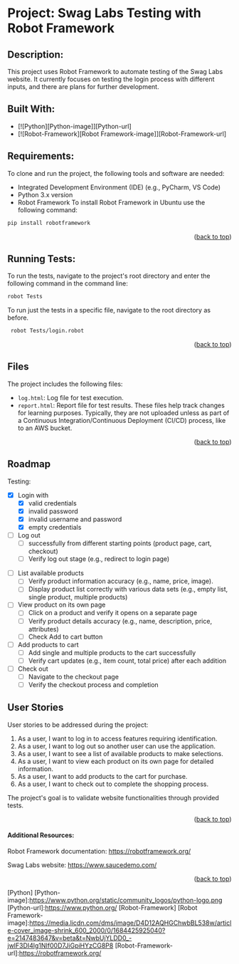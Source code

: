 # Project: Swag Labs Testing with Robot Framework

## Description:

This project uses Robot Framework to automate testing of the Swag Labs website. It currently focuses on testing the login process with different inputs, and there are plans for further development.

## Built With:

* [![Python][Python-image]][Python-url]
* [![Robot-Framework][Robot Framework-image]][Robot-Framework-url]

## Requirements:
To clone and run the project, the following tools and software are needed:

- Integrated Development Environment (IDE) (e.g., PyCharm, VS Code)
- Python 3.x version
- Robot Framework
To install Robot Framework in Ubuntu use the following command: 
```sh
pip install robotframework
```

<p align="right">(<a href="#readme-top">back to top</a>)</p>

## Running Tests:

To run the tests, navigate to the project's root directory and enter the following command in the command line:
```sh
robot Tests
```

To run just the tests in a specific file, navigate to the root directory as before.
```sh
 robot Tests/login.robot
 ```

<p align="right">(<a href="#readme-top">back to top</a>)</p>

## Files
The project includes the following files:

- `log.html`: Log file for test execution.
- `report.html`: Report file for test results.
These files help track changes for learning purposes. Typically, they are not uploaded unless as part of a Continuous Integration/Continuous Deployment (CI/CD) process, like to an AWS bucket.

<p align="right">(<a href="#readme-top">back to top</a>)</p>

## Roadmap
Testing:
- [x] Login with
    - [x] valid credentials
    - [x] invalid password
    - [x] invalid username and password
    - [x] empty credentials

- [ ] Log out 
    - [ ] successfully from different starting points (product page, cart, checkout)
    - [ ] Verify log out stage (e.g., redirect to login page)

[//]: # (* extra: Handle edge cases &#40;e.g., already logged out, logout during product/cart interaction&#41;)

[//]: # (* extra: Simulate network issues or errors during logout)

- [ ] List available products
    - [ ] Verify product information accuracy (e.g., name, price, image).
    - [ ] Display product list correctly with various data sets (e.g., empty list, single product, multiple products)

- [ ] View product on its own page
    - [ ] Click on a product and verify it opens on a separate page
    - [ ] Verify product details accuracy (e.g., name, description, price, attributes)
    - [ ] Check Add to cart button
- [ ] Add products to cart
    - [ ] Add single and multiple products to the cart successfully
    - [ ] Verify cart updates (e.g., item count, total price) after each addition

- [ ] Check out
    - [ ] Navigate to the checkout page
    - [ ] Verify the checkout process and completion

## User Stories
User stories to be addressed during the project:

1. As a user, I want to log in to access features requiring identification.
2. As a user, I want to log out so another user can use the application. 
3. As a user, I want to see a list of available products to make selections. 
4. As a user, I want to view each product on its own page for detailed information. 
5. As a user, I want to add products to the cart for purchase. 
6. As a user, I want to check out to complete the shopping process.

The project's goal is to validate website functionalities through provided tests.

<p align="right">(<a href="#readme-top">back to top</a>)</p>

#### Additional Resources:

Robot Framework documentation: https://robotframework.org/

Swag Labs website: https://www.saucedemo.com/

<p align="right">(<a href="#readme-top">back to top</a>)</p>

[Python]
[Python-image]:https://www.python.org/static/community_logos/python-logo.png
[Python-url]:https://www.python.org/
[Robot-Framework]
[Robot Framework-image]:https://media.licdn.com/dms/image/D4D12AQHGChwbBL538w/article-cover_image-shrink_600_2000/0/1684425925040?e=2147483647&v=beta&t=NwbUjYLDD0_-jwlF3DI4lg1NIf00D7JiGpiHYzCG8P8
[Robot-Framework-url]:https://robotframework.org/

